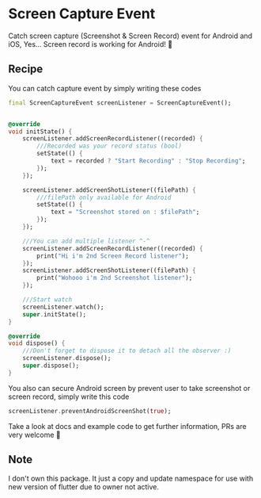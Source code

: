 # Screen Capture Event
Catch screen capture (Screenshot & Screen Record) event for Android and iOS, Yes... Screen record is working for Android! 🙌

## Recipe
You can catch capture event by simply writing these codes

```dart
final ScreenCaptureEvent screenListener = ScreenCaptureEvent();


@override
void initState() {
    screenListener.addScreenRecordListener((recorded) {
        ///Recorded was your record status (bool)
        setState(() {
            text = recorded ? "Start Recording" : "Stop Recording";
        });
    });

    screenListener.addScreenShotListener((filePath) {
        ///filePath only available for Android
        setState(() {
            text = "Screenshot stored on : $filePath";
        });
    });

    ///You can add multiple listener ^-^
    screenListener.addScreenRecordListener((recorded) {
        print("Hi i'm 2nd Screen Record listener");
    });
    screenListener.addScreenShotListener((filePath) {
        print("Wohooo i'm 2nd Screenshot listener");
    });

    ///Start watch
    screenListener.watch();
    super.initState();
}

@override
void dispose() {
    ///Don't forget to dispose it to detach all the observer :)
    screenListener.dispose();
    super.dispose();
}
```

You also can secure Android screen by prevent user to take screenshot or screen record, simply write this code

```dart
screenListener.preventAndroidScreenShot(true);
```

Take a look at docs and example code to get further information, PRs are very welcome 🙌


## Note
I don't own this package. It just a copy and update namespace for use with new version of flutter due to owner not active.  

